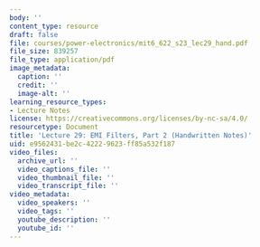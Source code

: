 ```yaml
---
body: ''
content_type: resource
draft: false
file: courses/power-electronics/mit6_622_s23_lec29_hand.pdf
file_size: 839257
file_type: application/pdf
image_metadata:
  caption: ''
  credit: ''
  image-alt: ''
learning_resource_types:
- Lecture Notes
license: https://creativecommons.org/licenses/by-nc-sa/4.0/
resourcetype: Document
title: 'Lecture 29: EMI Filters, Part 2 (Handwritten Notes)'
uid: e9562431-be2c-4222-9623-ff85a532f187
video_files:
  archive_url: ''
  video_captions_file: ''
  video_thumbnail_file: ''
  video_transcript_file: ''
video_metadata:
  video_speakers: ''
  video_tags: ''
  youtube_description: ''
  youtube_id: ''
---
```

